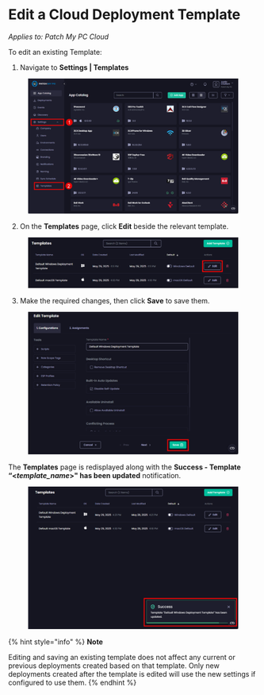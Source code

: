 # Edit a Cloud Deployment Template

_Applies to: Patch My PC Cloud_

To edit an existing Template:

1. Navigate to **Settings | Templates**

<figure><img src="../../../.gitbook/assets/image (268).png" alt="Navigating to “Settings | Templates”" width="563"><figcaption></figcaption></figure>

2. On the **Templates** page, click **Edit** beside the relevant template.

<figure><img src="../../../.gitbook/assets/image (53).png" alt="Clicking “Edit” beside the relevant Template" width="563"><figcaption></figcaption></figure>

3. Make the required changes, then click **Save** to save them.

<figure><img src="../../../.gitbook/assets/image (54).png" alt="Clicking “Save” to save changes" width="563"><figcaption></figcaption></figure>

The **Templates** page is redisplayed along with the **Success - Template “<**_**template\_name**_**>" has been updated** notification.

<figure><img src="../../../.gitbook/assets/image (55).png" alt="Clicking “Save” to save changes" width="563"><figcaption></figcaption></figure>

{% hint style="info" %}
**Note**

Editing and saving an existing template does not affect any current or previous deployments created based on that template. Only new deployments created after the template is edited will use the new settings if configured to use them.
{% endhint %}
